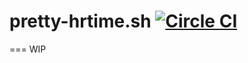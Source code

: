 # pretty-hrtime.sh [![Circle CI](https://circleci.com/gh/posva/pretty-hrtime.sh.svg?style=svg)](https://circleci.com/gh/posva/pretty-hrtime.sh)
===
 WIP